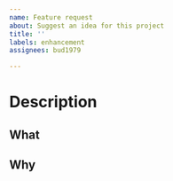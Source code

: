 ```yaml
---
name: Feature request
about: Suggest an idea for this project
title: ''
labels: enhancement
assignees: bud1979

---
```


# Description

## What

## Why
